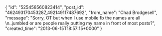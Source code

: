  {
   "id": "525458560823414",
   "post_id": "462493170453287_492149117487692",
   "from_name": "Chad Brodgesell",
   "message": "Sorry,  OT but when I use mobile fb the names are all \n..jumbled or are people really putting my name in front of most posts?",
   "created_time": "2013-06-15T18:57:15+0000"
 }
